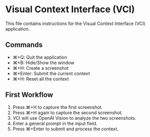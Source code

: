 # Visual Context Interface (VCI)

This file contains instructions for the Visual Context Interface (VCI) application.

## Commands
- ⌘+Q: Quit the application
- ⌘+B: Hide/Show the window
- ⌘+H: Create a screenshot
- ⌘+Enter: Submit the current context
- ⌘+H: Reset all the context

## First Workflow
1. Press ⌘+H to capture the first screenshot.
2. Press ⌘+H again to capture the second screenshot.
3. VCI will use OpenAI Vision to analyze the two screenshots.
4. Enter a general prompt in the input field.
5. Press ⌘+Enter to submit and process the context.